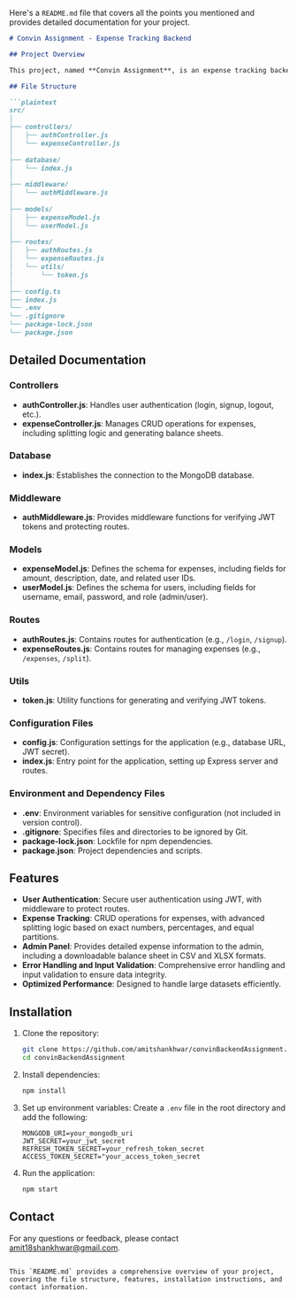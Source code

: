 Here's a `README.md` file that covers all the points you mentioned and provides detailed documentation for your project. 

```markdown
# Convin Assignment - Expense Tracking Backend

## Project Overview

This project, named **Convin Assignment**, is an expense tracking backend built with Express.js. It tracks expenses and splits them according to users in exact numbers, percentages, and equal partitions. The application creates a downloadable balance sheet in CSV and XLSX formats and provides all expense details to the admin. It features an admin panel, user authentication at every route, error handling, input validation, optimized performance for large datasets, and unit and integration testing. MongoDB is used as the database, and JWT is used for authentication.

## File Structure

```plaintext
src/
│
├── controllers/
│   ├── authController.js
│   └── expenseController.js
│
├── database/
│   └── index.js
│
├── middleware/
│   └── authMiddleware.js
│
├── models/
│   ├── expenseModel.js
│   └── userModel.js
│
├── routes/
│   ├── authRoutes.js
│   └── expenseRoutes.js
│   └── utils/
│       └── token.js
│
├── config.ts
├── index.js
└── .env
└── .gitignore
└── package-lock.json
└── package.json

```

## Detailed Documentation

### Controllers

- **authController.js**: Handles user authentication (login, signup, logout, etc.).
- **expenseController.js**: Manages CRUD operations for expenses, including splitting logic and generating balance sheets.

### Database

- **index.js**: Establishes the connection to the MongoDB database.

### Middleware

- **authMiddleware.js**: Provides middleware functions for verifying JWT tokens and protecting routes.

### Models

- **expenseModel.js**: Defines the schema for expenses, including fields for amount, description, date, and related user IDs.
- **userModel.js**: Defines the schema for users, including fields for username, email, password, and role (admin/user).

### Routes

- **authRoutes.js**: Contains routes for authentication (e.g., `/login`, `/signup`).
- **expenseRoutes.js**: Contains routes for managing expenses (e.g., `/expenses`, `/split`).

### Utils

- **token.js**: Utility functions for generating and verifying JWT tokens.

### Configuration Files

- **config.js**: Configuration settings for the application (e.g., database URL, JWT secret).
- **index.js**: Entry point for the application, setting up Express server and routes.

### Environment and Dependency Files

- **.env**: Environment variables for sensitive configuration (not included in version control).
- **.gitignore**: Specifies files and directories to be ignored by Git.
- **package-lock.json**: Lockfile for npm dependencies.
- **package.json**: Project dependencies and scripts.

## Features

- **User Authentication**: Secure user authentication using JWT, with middleware to protect routes.
- **Expense Tracking**: CRUD operations for expenses, with advanced splitting logic based on exact numbers, percentages, and equal partitions.
- **Admin Panel**: Provides detailed expense information to the admin, including a downloadable balance sheet in CSV and XLSX formats.
- **Error Handling and Input Validation**: Comprehensive error handling and input validation to ensure data integrity.
- **Optimized Performance**: Designed to handle large datasets efficiently.

## Installation

1. Clone the repository:
    ```bash
    git clone https://github.com/amitshankhwar/convinBackendAssignment.git
    cd convinBackendAssignment
    ```

2. Install dependencies:
    ```bash
    npm install
    ```

3. Set up environment variables:
    Create a `.env` file in the root directory and add the following:
    ```plaintext
    MONGODB_URI=your_mongodb_uri
    JWT_SECRET=your_jwt_secret
    REFRESH_TOKEN_SECRET=your_refresh_token_secret
    ACCESS_TOKEN_SECRET="your_access_token_secret
    ```

4. Run the application:
    ```bash
    npm start
    ```


## Contact

For any questions or feedback, please contact [amit18shankhwar@gmail.com](mailto:amit18shankhwar@gmail.com).

```

This `README.md` provides a comprehensive overview of your project, covering the file structure, features, installation instructions, and contact information.
